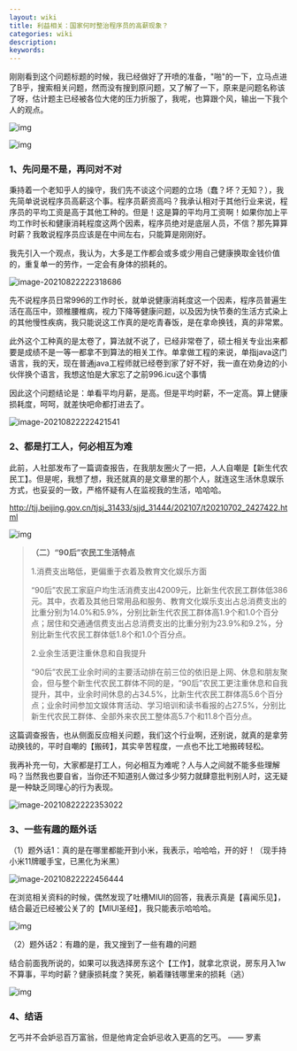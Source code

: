 ```yaml
---
layout: wiki
title: 利益相关：国家何时整治程序员的高薪现象？
categories: wiki
description: 
keywords: 
---
```


刚刚看到这个问题标题的时候，我已经做好了开喷的准备，"啪"的一下，立马点进了B乎，搜索相关问题，然而没有搜到原问题，又了解了一下，原来是问题名称该了呀，估计题主已经被各位大佬的压力折服了，我呢，也算跟个风，输出一下我个人的观点。

![img](https://raw.githubusercontent.com/Taoey/Taoey.github.io/master/_posts/greatArticle/2021-08-22-国家何时整治程序员的高薪现象.assets/1629637678568-03aea8de-f572-4af5-ad12-e73e7acbe9fe-20210822221958310.png)



![img](https://raw.githubusercontent.com/Taoey/Taoey.github.io/master/_posts/greatArticle/2021-08-22-国家何时整治程序员的高薪现象.assets/1629637922853-3a699262-fa0a-4aac-9bea-bbb03d5129dd.png)



### 1、先问是不是，再问对不对

秉持着一个老知乎人的操守，我们先不谈这个问题的立场（蠢？坏？无知？），我先简单说说程序员高薪这个事。程序员薪资高吗？我承认相对于其他行业来说，程序员的平均工资是高于其他工种的。但是！这是算的平均月工资啊！如果你加上平均工作时长和健康消耗程度这两个因素，程序员绝对是底层人员，不信？那先算算时薪？我敢说程序员应该是在中间左右，只能算是刚刚好。

我先引入一个观点，我认为，大多是工作都会或多或少用自己健康换取金钱价值的，重复单一的劳作，一定会有身体的损耗的。

![image-20210822222318686](https://raw.githubusercontent.com/Taoey/Taoey.github.io/master/_posts/greatArticle/2021-08-22-国家何时整治程序员的高薪现象.assets/image-20210822222318686.png)

先不说程序员日常996的工作时长，就单说健康消耗度这一个因素，程序员普遍生活在高压中，颈椎腰椎病，视力下降等健康问题，以及因为快节奏的生活方式染上的其他慢性疾病，我只能说这工作真的是吃青春饭，是在拿命换钱，真的非常累。

此外这个工种真的是太卷了，算法就不说了，已经非常卷了，硕士相关专业出来都要是成绩不是一等一都拿不到算法的相关工作。单拿做工程的来说，单指java这门语言，我的天，现在普通java工程师就已经卷到家了好不好，我一直在劝身边的小伙伴换个语言，我想这怕是大家忘了之前996.icu这个事情

因此这个问题结论是：单看平均月薪，是高。但是平均时薪，不一定高。算上健康损耗度，呵呵，就差快吧命都打进去了。

![image-20210822222421541](https://raw.githubusercontent.com/Taoey/Taoey.github.io/master/_posts/greatArticle/2021-08-22-国家何时整治程序员的高薪现象.assets/image-20210822222421541.png)



### 2、都是打工人，何必相互为难

此前，人社部发布了一篇调查报告，在我朋友圈火了一把，人人自嘲是【新生代农民工】。但是呢，我想了想，我还就真的是文章里的那个人，就连这生活休息娱乐方式，也妥妥的一致，严格怀疑有人在监视我的生活，哈哈哈。

http://tjj.beijing.gov.cn/tjsj_31433/sjjd_31444/202107/t20210702_2427422.html

![img](https://raw.githubusercontent.com/Taoey/Taoey.github.io/master/_posts/greatArticle/2021-08-22-国家何时整治程序员的高薪现象.assets/1629640667637-82a7915f-e8c0-4574-99f1-549d59a8e56a.png)



> **（二）“90后”农民工生活特点**
>
> 1.消费支出略低，更偏重于衣着及教育文化娱乐方面
>
> “90后”农民工家庭户均生活消费支出42009元，比新生代农民工群体低386元。其中，衣着及其他日常用品和服务、教育文化娱乐支出占总消费支出的比重分别为14.0%和5.9%，分别比新生代农民工群体高1.9个和1.0个百分点；居住和交通通信费支出占总消费支出的比重分别为23.9%和9.2%，分别比新生代农民工群体低1.8个和1.0个百分点。
>
> 
>
> 2.业余生活更注重休息和自我提升
>
> “90后”农民工业余时间的主要活动排在前三位的依旧是上网、休息和朋友聚会，但与整个新生代农民工群体不同的是，“90后”农民工更注重休息和自我提升，其中，业余时间休息的占34.5%，比新生代农民工群体高5.6个百分点；业余时间参加文娱体育活动、学习培训和读书看报的占27.5%，分别比新生代农民工群体、全部外来农民工整体高5.7个和11.8个百分点。



这篇调查报告，也从侧面反应相关问题，我们这个行业啊，还别说，就真的是拿劳动换钱的，平时自嘲的【搬砖】，其实辛苦程度，一点也不比工地搬砖轻松。

我再补充一句，大家都是打工人，何必相互为难呢？人与人之间就不能多些理解吗？当然我也要自省，当你还不知道别人做过多少努力就肆意批判别人时，这无疑是一种缺乏同理心的行为表现。

![image-20210822222353022](https://raw.githubusercontent.com/Taoey/Taoey.github.io/master/_posts/greatArticle/2021-08-22-国家何时整治程序员的高薪现象.assets/image-20210822222353022.png)

### 3、一些有趣的题外话



（1）题外话1：真的是在哪里都能开到小米，我表示，哈哈哈，开的好！（现手持小米11牌暖手宝，已黑化为米黑）

![image-20210822222456444](https://raw.githubusercontent.com/Taoey/Taoey.github.io/master/_posts/greatArticle/2021-08-22-国家何时整治程序员的高薪现象.assets/image-20210822222456444.png)

在浏览相关资料的时候，偶然发现了吐槽MIUI的回答，我表示真是【喜闻乐见】，结合最近已经被公关了的【MIUI圣经】，我只能表示哈哈哈。

![img](https://raw.githubusercontent.com/Taoey/Taoey.github.io/master/_posts/greatArticle/2021-08-22-国家何时整治程序员的高薪现象.assets/1629639366597-08fefce5-a4c5-40cf-97b0-c3dbae0d094d.png)

（2）题外话2：有趣的是，我又搜到了一些有趣的问题

结合前面我所说的，如果可以我选择房东这个【工作】，就拿北京说，房东月入1w不算事，平均时薪？健康损耗度？笑死，躺着赚钱哪里来的损耗（逃）

![img](https://raw.githubusercontent.com/Taoey/Taoey.github.io/master/_posts/greatArticle/2021-08-22-国家何时整治程序员的高薪现象.assets/1629637831026-1b2476bf-a649-4f4f-9f6b-3951b7d89454-20210822222000038.png)

### 4、结语

乞丐并不会妒忌百万富翁，但是他肯定会妒忌收入更高的乞丐。     —— 罗素

